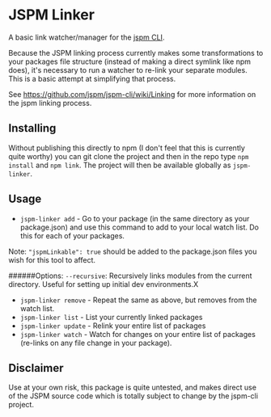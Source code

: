 # JSPM Linker

A basic link watcher/manager for the [jspm CLI](https://github.com/jspm/jspm-cli).

Because the JSPM linking process currently makes some transformations
to your packages file structure (instead of making a direct symlink like
npm does), it's necessary to run a watcher to re-link your separate
modules. This is a basic attempt at simplifying that process.

See https://github.com/jspm/jspm-cli/wiki/Linking for more information
on the jspm linking process.

## Installing
Without publishing this directly to npm (I don't feel that this is
currently quite worthy) you can git clone the project and then in the
repo type `npm install` and `npm link`. The project will then be
available globally as `jspm-linker`.

## Usage
* `jspm-linker add` - Go to your package (in the same directory as your
package.json) and use this command to add to your local watch list. Do
this for each of your packages.

Note: `"jspmLinkable": true` should be added to the package.json files you
wish for this tool to affect.

######Options:
`--recursive`: Recursively links modules from the current directory.
Useful for setting up initial dev environments.X

* `jspm-linker remove` - Repeat the same as above, but removes from the
 watch list.
* `jspm-linker list` - List your currently linked packages
* `jspm-linker update` - Relink your entire list of packages
* `jspm-linker watch` - Watch for changes on your entire list of packages
(re-links on any file change in your package).

## Disclaimer
Use at your own risk, this package is quite untested, and makes direct use
 of the JSPM source code which is totally subject to change by the jspm-cli project.
